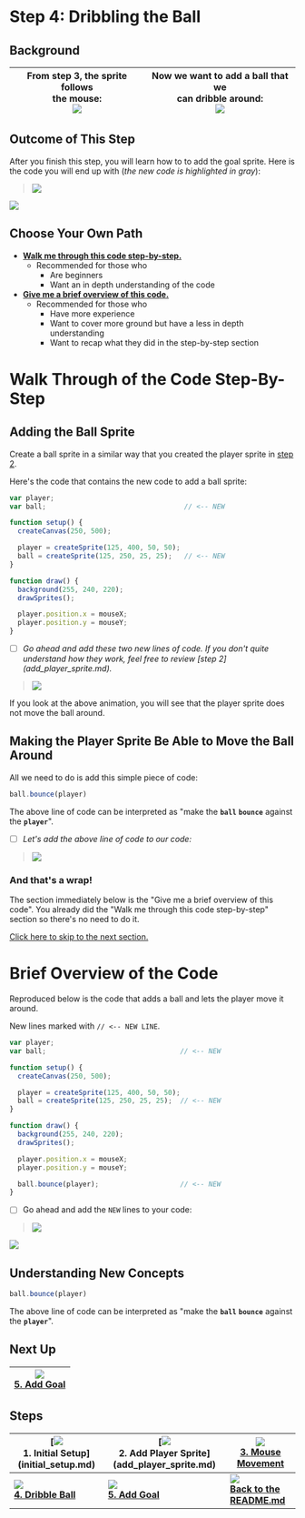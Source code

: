 # Step 4: Dribbling the Ball

## Background

| From step 3, the sprite follows <br> the mouse: <br> ![](img/3_mini.gif) | Now we want to add a ball that we <br> can dribble around: <br> ![](img/4_mini.gif) |
|-------------------------------------------------------------------------|------------------------------------------------------------------------------------|

## Outcome of This Step

After you finish this step, you will learn how to to add the goal sprite. Here is the code you will end up with (_the new code is highlighted in gray_):

> ![](img/4_js_bin.gif)

[![](img/bttn_open_in_js_bin.png)][dribble]

## Choose Your Own Path

- [**Walk me through this code step-by-step.**](#walk-through-of-the-code-step-by-step)
    - Recommended for those who
      - Are beginners
      - Want an in depth understanding of the code
- [**Give me a brief overview of this code.**](#brief-overview-of-the-code)
    - Recommended for those who
      - Have more experience
      - Want to cover more ground but have a less in depth understanding
      - Want to recap what they did in the step-by-step section

# Walk Through of the Code Step-By-Step

## Adding the Ball Sprite

Create a ball sprite in a similar way that you created the player sprite in [step 2](add_player_sprite.md).

Here's the code that contains the new code to add a ball sprite:

```js
var player;
var ball;                                  // <-- NEW

function setup() {
  createCanvas(250, 500);

  player = createSprite(125, 400, 50, 50);
  ball = createSprite(125, 250, 25, 25);   // <-- NEW
}

function draw() {
  background(255, 240, 220);
  drawSprites();

  player.position.x = mouseX;
  player.position.y = mouseY;
}
```

- [ ] _Go ahead and add these two new lines of code. If you don't quite understand how they work, feel free to review [step 2] (add_player_sprite.md)._

> ![](img/4_write-a_create_ball.gif)

If you look at the above animation, you will see that the player sprite does not move the ball around.

## Making the Player Sprite Be Able to Move the Ball Around

All we need to do is add this simple piece of code:

```js
ball.bounce(player)
```

The above line of code can be interpreted as "make the **`ball`** **`bounce`** against the **`player`**".

- [ ] _Let's add the above line of code to our code:_

> ![](img/4_write-c_ball_bounce_player.gif)

### And that's a wrap!

The section immediately below is the "Give me a brief overview of this code". You already did the "Walk me through this code step-by-step" section so there's no need to do it.

[Click here to skip to the next section.](#next-up)

# Brief Overview of the Code

Reproduced below is the code that adds a ball and lets the player move it around.

New lines marked with
`// <-- NEW LINE`.

```js
var player;
var ball;                                 // <-- NEW

function setup() {
  createCanvas(250, 500);

  player = createSprite(125, 400, 50, 50);
  ball = createSprite(125, 250, 25, 25);  // <-- NEW
}

function draw() {
  background(255, 240, 220);
  drawSprites();

  player.position.x = mouseX;
  player.position.y = mouseY;

  ball.bounce(player);                    // <-- NEW
}
```

- [ ] Go ahead and add the `NEW` lines to your code:

> ![](img/4_js_bin_complete_walkthrough.gif)

[![](img/bttn_open_in_js_bin.png)][dribble]

## Understanding New Concepts

```js
ball.bounce(player)
```

The above line of code can be interpreted as "make the **`ball`** **`bounce`** against the **`player`**".

## Next Up

| **[![](img/5_mini.gif)  <br> 5. Add Goal](add_goal.md)** |
|--------------------------------------------------------------------|

## Steps

| **[![](img/1_mini.png) <br> 1. Initial Setup] (initial_setup.md)** | **[![](img/2_mini.png) <br> 2. Add Player Sprite]  (add_player_sprite.md)** | **[![](img/3_mini.gif)  <br> 3. Mouse Movement](mouse_movement.md)** |
|--------------------------------------------------------------------|-----------------------------------------------------------------------------|----------------------------------------------------------------------|
| **[![](img/4_mini.gif) <br> 4. Dribble Ball](dribble_ball.md)**    | **[![](img/5_mini.gif) <br> 5. Add Goal](add_goal.md)**                     | **[![](img/readme.png) <br> Back to the README.md](README.md)**      |

[dribble]: https://jsbin.com/gist/b5d0276660447071c456
